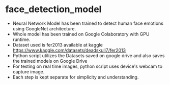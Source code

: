 # face_detection_model
- Neural Network Model has been trained to detect human face emotions using GoogleNet architecture. 
- Whole model has been trained on Google Colaboratory with GPU runtime.
- Dataset used is fer2013 available at kaggle https://www.kaggle.com/datasets/deadskull7/fer2013
- Python script utilizes the Datasets saved on google drive and also saves the trained models on Google Drive
- For testing on real time images, python script uses device's webcam to capture image.
- Each step is kept separate for simplicity and understanding.
